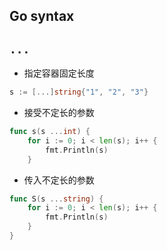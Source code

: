 ## Go syntax

## `...`


- 指定容器固定长度

```go
s := [...]string{"1", "2", "3"}
```

- 接受不定长的参数

```go
func s(s ...int) {
	for i := 0; i < len(s); i++ {
		fmt.Println(s)
	}
```

- 传入不定长的参数

```go
func S(s ...string) {
	for i := 0; i < len(s); i++ {
		fmt.Println(s)
	}
}
```

